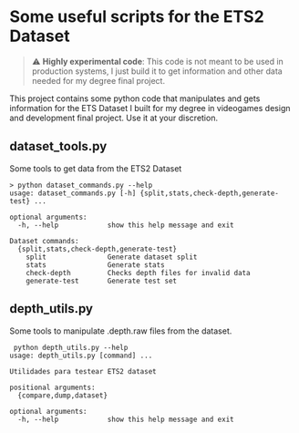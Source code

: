 # Some useful scripts for the ETS2 Dataset

> :warning: **Highly experimental code**: This code is not meant to be used in production systems, I just build it to 
> get information and other data needed for my degree final project.

This project contains some python code that manipulates and gets information for the ETS Dataset I built for my degree
in videogames design and development final project. Use it at your discretion.

## dataset_tools.py

Some tools to get data from the ETS2 Dataset

```
> python dataset_commands.py --help
usage: dataset_commands.py [-h] {split,stats,check-depth,generate-test} ...

optional arguments:
  -h, --help            show this help message and exit

Dataset commands:
  {split,stats,check-depth,generate-test}
    split               Generate dataset split
    stats               Generate stats
    check-depth         Checks depth files for invalid data
    generate-test       Generate test set

```

## depth_utils.py

Some tools to manipulate .depth.raw files from the dataset.

```
 python depth_utils.py --help
usage: depth_utils.py [command] ...

Utilidades para testear ETS2 dataset

positional arguments:
  {compare,dump,dataset}

optional arguments:
  -h, --help            show this help message and exit
```